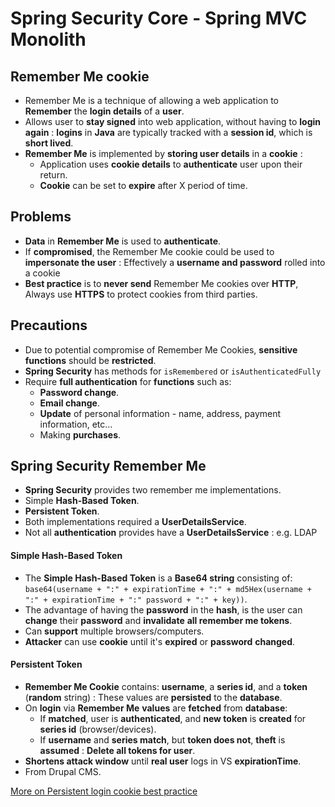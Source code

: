 # Spring Security Core - Spring MVC Monolith

## Remember Me cookie 

- Remember Me is a technique of allowing a web application to **Remember** the **login details** of a **user**.
- Allows user to **stay signed** into web application, without having to **login again** : **logins** in **Java** are typically tracked with a **session id**, which is **short lived**.
- **Remember Me** is implemented by **storing user details** in a **cookie** : 
	- Application uses **cookie details** to **authenticate** user upon their return.
	- **Cookie** can be set to **expire** after X period of time.

Problems
---------

- **Data** in **Remember Me** is used to **authenticate**.
- If **compromised**, the Remember Me cookie could be used to **impersonate the user** : Effectively a **username and password** rolled into a cookie
- **Best practice** is to **never send** Remember Me cookies over **HTTP**, Always use **HTTPS** to protect cookies from third parties.

Precautions
---------

- Due to potential compromise of Remember Me Cookies, **sensitive functions** should be **restricted**.
- **Spring Security** has methods for `isRemembered` or `isAuthenticatedFully`
- Require **full authentication** for **functions** such as:
	- **Password change**.
	- **Email change**.
	- **Update** of personal information - name, address, payment information, etc...
	- Making **purchases**.



Spring Security Remember Me
------
- **Spring Security** provides two remember me implementations.
- Simple **Hash-Based Token**.
- **Persistent Token**. 
- Both implementations required a **UserDetailsService**.
- Not all **authentication** provides have a **UserDetailsService** : e.g. LDAP


#### Simple Hash-Based Token

- The **Simple Hash-Based Token** is a **Base64 string** consisting of: `base64(username + ":" + expirationTime + ":" + md5Hex(username + ":" + expirationTime + ":" password + ":" + key))`.
- The advantage of having the **password** in the **hash**, is the user can **change** their **password** and **invalidate** **all remember me tokens**.
- Can **support** multiple browsers/computers.
- **Attacker** can use **cookie** until it's **expired** or **password** **changed**.

#### Persistent Token

- **Remember Me Cookie** contains: **username**, a **series id**, and a **token** (**random** string) : These values are **persisted** to the **database**.
- On **login** via **Remember Me** **values** are **fetched** from **database**:
	- If **matched**, user is **authenticated**, and **new token** is **created** for **series id** (browser/devices).
	- If **username** and **series match**, but **token does not**, **theft** is **assumed** : **Delete all tokens for user**.
- **Shortens attack window** until **real user** logs in VS **expirationTime**.
- From Drupal CMS.

[More on Persistent login cookie best practice](https://web.archive.org/web/20080825010602/http://fishbowl.pastiche.org/2004/01/19/persistent_login_cookie_best_practice/)








